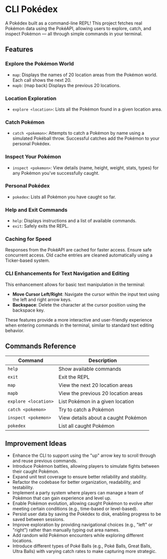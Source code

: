 # CLI Pokédex
A Pokédex built as a command-line REPL! This project fetches real Pokémon data using the PokéAPI, allowing users to explore, catch, and inspect Pokémon — all through simple commands in your terminal.

## Features

### Explore the Pokémon World
- `map`: Displays the names of 20 location areas from the Pokémon world. Each call shows the next 20.
- `mapb`: (map back) Displays the previous 20 locations.

### Location Exploration
- `explore <location>`: Lists all the Pokémon found in a given location area.

### Catch Pokémon
 - `catch <pokemon>`: Attempts to catch a Pokémon by name using a simulated Pokéball throw. Successful catches add the Pokémon to your personal Pokédex.

### Inspect Your Pokémon
- `inspect <pokemon>`: View details (name, height, weight, stats, types) for any Pokémon you've successfully caught.

### Personal Pokédex
- `pokedex`: Lists all Pokémon you have caught so far.

### Help and Exit Commands
- `help`: Displays instructions and a list of available commands.
- `exit`: Safely exits the REPL.

### Caching for Speed
Responses from the PokéAPI are cached for faster access. Ensure safe concurrent access. Old cache entries are cleaned automatically using a Ticker-based system.

### CLI Enhancements for Text Navigation and Editing
This enhancement allows for basic text manipulation in the terminal:

- **Move Cursor Left/Right**: Navigate the cursor within the input text using the left and right arrow keys.
- **Backspace**: Delete the character at the cursor position using the backspace key.

These features provide a more interactive and user-friendly experience when entering commands in the terminal, similar to standard text editing behavior.

## Commands Reference

| Command              | Description                         |
|----------------------|-------------------------------------|
| `help`               | Show available commands            |
| `exit`               | Exit the REPL                      |
| `map`                | View the next 20 location areas    |
| `mapb`               | View the previous 20 location areas |
| `explore <location>` | List Pokémon in a given location   |
| `catch <pokemon>`    | Try to catch a Pokémon             |
| `inspect <pokemon>`  | View details about a caught Pokémon |
| `pokedex`            | List all caught Pokémon            |

## Improvement Ideas

- Enhance the CLI to support using the "up" arrow key to scroll through and reuse previous commands.
- Introduce Pokémon battles, allowing players to simulate fights between their caught Pokémon.
- Expand unit test coverage to ensure better reliability and stability.
- Refactor the codebase for better organization, readability, and testability.
- Implement a party system where players can manage a team of Pokémon that can gain experience and level up.
- Enable Pokémon evolution, allowing caught Pokémon to evolve after meeting certain conditions (e.g., time-based or level-based).
- Persist user data by saving the Pokédex to disk, enabling progress to be saved between sessions.
- Improve exploration by providing navigational choices (e.g., "left" or "right") rather than manually typing out area names.
- Add random wild Pokémon encounters while exploring different locations.
- Introduce different types of Poké Balls (e.g., Poké Balls, Great Balls, Ultra Balls) with varying catch rates to make capturing more strategic.